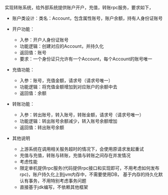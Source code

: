 实现转账系统，给外部系统提供账户开户，充值，转账rpc服务，要求如下，

- 账户类设计：类名：Account，包含属性账号，账户余额，持有人身份证账号

- 开户功能：
  - 入参：开户人身份证账号
  - 功能逻辑：创建对应的Account，并持久化
  - 返回值：账号
  - 要求：一个身份证只允许有一个Account，每个Account的账号唯一
- 充值功能：
  - 入参：账号，充值金额，请求号（请求号唯一）
  - 功能逻辑：将充值金额增加到对应账户的余额中去
  - 返回值：余额
- 转账功能：
  - 入参：转出账号，转入账号，转账金额，请求号（请求号唯一）
  - 功能逻辑：转出账号余额减少，转入账号余额增加
  - 返回值：转出账号余额

- 其他说明
  - 上游系统在调用相关服务超时的情况下，会使用原请求发起重试
  - 充值与充值，转账与转账，充值与转账之间存在并发情况
  - 考虑性能
  - 限定单机提供rpc服务(代码提供rpc接口和实现即可，不用考虑如何发布rpc)，账户持久化上到jvm内存中，不需要使用DB，
    基于内存的持久化默认有事务，不用特别考虑事务问题
  - 直接基于jdk编写，不依赖其他框架
